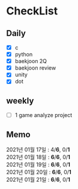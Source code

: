 # CheckList
## Daily
- [x] c
- [x] python
- [x] baekjoon 2Q
- [x] baekjoon review
- [x] unity
- [x] dot

## weekly
- [ ] 1 game analyze project

## Memo
2021년 01월 17일 : 4/**6**, 0/**1** <br>
2021년 01월 18일 : **6**/**6**, 0/**1** <br>
2021년 01월 19일 : **6**/**6**, 0/**1** <br>
2021년 01월 20일 : **6**/**6**, 0/**1** <br>
2021년 01월 21일 : **6**/**6**, 0/**1** <br> 
